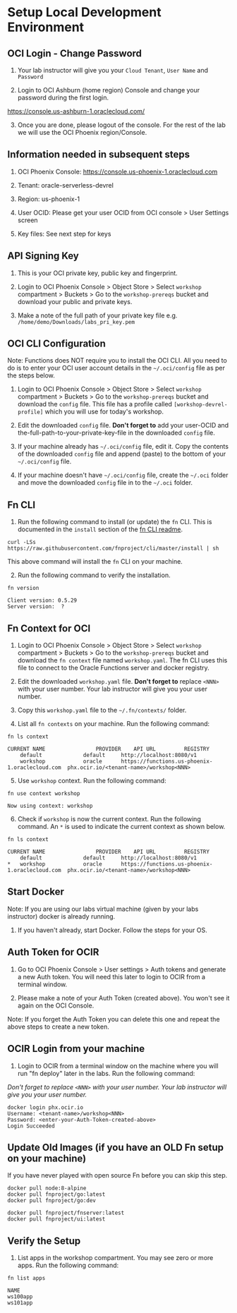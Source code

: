 #  Setup Local Development Environment

## OCI Login - Change Password

1. Your lab instructor will give you your `Cloud Tenant`, `User Name` and `Password`

2. Login to OCI Ashburn (home region) Console and change your password during the first login.

https://console.us-ashburn-1.oraclecloud.com/

3. Once you are done, please logout of the console. For the rest of the lab we will use the OCI Phoenix region/Console.


## Information needed in subsequent steps

1. OCI Phoenix Console: https://console.us-phoenix-1.oraclecloud.com

2. Tenant: oracle-serverless-devrel

3. Region: us-phoenix-1

4. User OCID: Please get your user OCID from OCI console > User Settings screen

5. Key files: See next step for keys 


## API Signing Key 

1. This is your OCI private key, public key and fingerprint. 

2. Login to OCI Phoenix Console > Object Store > Select `workshop` compartment > Buckets > Go to the `workshop-prereqs` bucket and download your public and private keys.

3. Make a note of the full path of your private key file e.g. `/home/demo/Downloads/labs_pri_key.pem`


## OCI CLI Configuration

Note: Functions does NOT require you to install the OCI CLI. All you need to do is to enter your OCI user account details in the `~/.oci/config` file as per the steps below.

1. Login to OCI Phoenix Console > Object Store > Select `workshop` compartment > Buckets > Go to the `workshop-prereqs` bucket and download the `config` file. This file has a profile called `[workshop-devrel-profile]` which you will use for today's workshop.

2. Edit the downloaded `config` file. **Don't forget to** add your user-OCID and the-full-path-to-your-private-key-file in the downloaded `config` file.

3. If your machine already has `~/.oci/config` file, edit it. Copy the contents of the downloaded `config` file and append (paste) to the bottom of your `~/.oci/config` file.

4. If your machine doesn't have `~/.oci/config` file, create the `~/.oci` folder and move the downloaded `config` file in to the `~/.oci` folder.


## Fn CLI

1. Run the following command to install (or update) the `fn` CLI. This is documented in the `install` section of the [fn CLI readme](https://github.com/fnproject/cli/blob/master/README.md#install). 

``` 
curl -LSs https://raw.githubusercontent.com/fnproject/cli/master/install | sh
```

This above command will install the `fn` CLI on your machine. 

2. Run the following command to verify the installation.

```
fn version

Client version: 0.5.29
Server version:  ?
```

## Fn Context for OCI 

1. Login to OCI Phoenix Console > Object Store > Select `workshop` compartment > Buckets > Go to the `workshop-prereqs` bucket and download the `fn context` file named `workshop.yaml`. The fn CLI uses this file to connect to the Oracle Functions server and docker registry.

2. Edit the downloaded `workshop.yaml` file. **Don't forget to** replace `<NNN>` with your user number. Your lab instructor will give you your user number.

3. Copy this `workshop.yaml` file to the `~/.fn/contexts/` folder. 

4. List all `fn contexts` on your machine. Run the following command:

```
fn ls context

CURRENT	NAME				PROVIDER	API URL			REGISTRY
	default				default		http://localhost:8080/v1
	workshop			oracle		https://functions.us-phoenix-1.oraclecloud.com	phx.ocir.io/<tenant-name>/workshop<NNN>
```

5. Use `workshop` context. Run the following command:

```
fn use context workshop

Now using context: workshop
```

6. Check if `workshop` is now the current context. Run the following command. An `*` is used to indicate the current context as shown below.

```
fn ls context

CURRENT	NAME				PROVIDER	API URL			REGISTRY
	default				default		http://localhost:8080/v1
*	workshop			oracle		https://functions.us-phoenix-1.oraclecloud.com	phx.ocir.io/<tenant-name>/workshop<NNN>
```

## Start Docker

Note: If you are using our labs virtual machine (given by your labs instructor) docker is already running.

1. If you haven't already, start Docker. Follow the steps for your OS.

## Auth Token for OCIR

1. Go to OCI Phoenix Console > User settings > Auth tokens and generate a new Auth token. You will need this later to login to OCIR from a terminal window. 

2. Please make a note of your Auth Token (created above). You won't see it again on the OCI Console.

Note: If you forget the Auth Token you can delete this one and repeat the above steps to create a new token.

## OCIR Login from your machine 

1. Login to OCIR from a terminal window on the machine where you will run "fn deploy" later in the labs. Run the following command:

*Don't forget to replace `<NNN>` with your user number. Your lab instructor will give you your user number.*

```
docker login phx.ocir.io
Username: <tenant-name>/workshop<NNN>
Password: <enter-your-Auth-Token-created-above>
Login Succeeded
```

## Update Old Images (if you have an OLD Fn setup on your machine)

If you have never played with open source Fn before you can skip this step.

```
docker pull node:8-alpine
docker pull fnproject/go:latest
docker pull fnproject/go:dev
```

```
docker pull fnproject/fnserver:latest
docker pull fnproject/ui:latest
```

## Verify the Setup

1. List apps in the workshop compartment. You may see zero or more apps. Run the following command:

```
fn list apps
 
NAME
ws100app
ws101app
```
